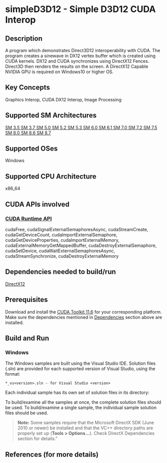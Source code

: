# simpleD3D12 - Simple D3D12 CUDA Interop

## Description

A program which demonstrates Direct3D12 interoperability with CUDA.  The program creates a sinewave in DX12 vertex buffer which is created using CUDA kernels. DX12 and CUDA synchronizes using DirectX12 Fences. Direct3D then renders the results on the screen.  A DirectX12 Capable NVIDIA GPU is required on Windows10 or higher OS.

## Key Concepts

Graphics Interop, CUDA DX12 Interop, Image Processing

## Supported SM Architectures

[SM 3.5 ](https://developer.nvidia.com/cuda-gpus)  [SM 3.7 ](https://developer.nvidia.com/cuda-gpus)  [SM 5.0 ](https://developer.nvidia.com/cuda-gpus)  [SM 5.2 ](https://developer.nvidia.com/cuda-gpus)  [SM 5.3 ](https://developer.nvidia.com/cuda-gpus)  [SM 6.0 ](https://developer.nvidia.com/cuda-gpus)  [SM 6.1 ](https://developer.nvidia.com/cuda-gpus)  [SM 7.0 ](https://developer.nvidia.com/cuda-gpus)  [SM 7.2 ](https://developer.nvidia.com/cuda-gpus)  [SM 7.5 ](https://developer.nvidia.com/cuda-gpus)  [SM 8.0 ](https://developer.nvidia.com/cuda-gpus)  [SM 8.6 ](https://developer.nvidia.com/cuda-gpus)  [SM 8.7 ](https://developer.nvidia.com/cuda-gpus)

## Supported OSes

Windows

## Supported CPU Architecture

x86_64

## CUDA APIs involved

### [CUDA Runtime API](http://docs.nvidia.com/cuda/cuda-runtime-api/index.html)
cudaFree, cudaSignalExternalSemaphoresAsync, cudaStreamCreate, cudaGetDeviceCount, cudaImportExternalSemaphore, cudaGetDeviceProperties, cudaImportExternalMemory, cudaExternalMemoryGetMappedBuffer, cudaDestroyExternalSemaphore, cudaSetDevice, cudaWaitExternalSemaphoresAsync, cudaStreamSynchronize, cudaDestroyExternalMemory

## Dependencies needed to build/run
[DirectX12](../../README.md#directx12)

## Prerequisites

Download and install the [CUDA Toolkit 11.6](https://developer.nvidia.com/cuda-downloads) for your corresponding platform.
Make sure the dependencies mentioned in [Dependencies]() section above are installed.

## Build and Run

### Windows
The Windows samples are built using the Visual Studio IDE. Solution files (.sln) are provided for each supported version of Visual Studio, using the format:
```
*_vs<version>.sln - for Visual Studio <version>
```
Each individual sample has its own set of solution files in its directory:

To build/examine all the samples at once, the complete solution files should be used. To build/examine a single sample, the individual sample solution files should be used.
> **Note:** Some samples require that the Microsoft DirectX SDK (June 2010 or newer) be installed and that the VC++ directory paths are properly set up (**Tools > Options...**). Check DirectX Dependencies section for details."

## References (for more details)

